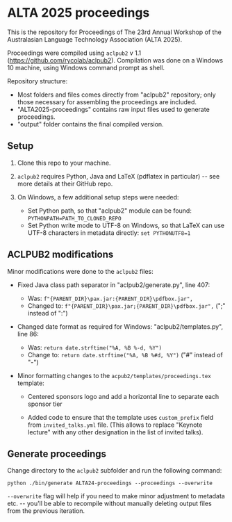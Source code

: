 # ALTA 2025 proceedings

This is the repository for Proceedings of The 23rd Annual Workshop of the 
Australasian Language Technology Association (ALTA 2025).

Proceedings were compiled using `aclpub2` v 1.1 
(https://github.com/rycolab/aclpub2). Compilation was done on a Windows 10
machine, using Windows command prompt as shell.

Repository structure:

+ Most folders and files comes directly from "aclpub2" repository; only those 
  necessary for assembling the proceedings are included.
+ "ALTA2025-proceedings" contains raw input files used to generate proceedings.
+ "output" folder contains the final compiled version.

## Setup

1. Clone this repo to your machine.
2. `aclpub2` requires Python, Java and LaTeX (pdflatex in particular) -- see 
	more details at their GitHub repo. 

3. On Windows, a few additional setup steps were needed: 

	+ Set Python path, so that "aclpub2" module can be found: 
		`PYTHONPATH=PATH_TO_CLONED_REPO`
	+ Set Python write mode to UTF-8 on Windows, so that LaTeX can use UTF-8 
		characters in metadata directly: `set PYTHONUTF8=1`
		
## ACLPUB2 modifications

Minor modifications were done to the `aclpub2` files:

+ Fixed Java class path separator in "aclpub2/generate.py", line 407: 
	+ Was: `f"{PARENT_DIR}\pax.jar:{PARENT_DIR}\pdfbox.jar",`
	+ Changed to: `f"{PARENT_DIR}\pax.jar;{PARENT_DIR}\pdfbox.jar",` 
		(";" instead of ":")
		
+ Changed date format as required for Windows: "aclpub2/templates.py", line
	86:
	+  Was: `return date.strftime("%A, %B %-d, %Y")`
	+ Change to: `return date.strftime("%A, %B %#d, %Y")` ("#" instead of 
		"-")
		
+ Minor formatting changes to the `acpub2/templates/proceedings.tex`
template:

	+ Centered sponsors logo and add a horizontal line to separate each sponsor 
	  tier

	+ Added code to ensure that the template uses `custom_prefix` field from 
	`invited_talks.yml` file. (This allows to replace "Keynote lecture" with any 
	other designation in the list of invited talks). 

## Generate proceedings

Change directory to the `aclpub2` subfolder and run the following command:

`python ./bin/generate ALTA24-proceedings --proceedings --overwrite`

`--overwrite` flag will help if you need to make minor adjustment to metadata 
etc. -- you'll be able to recompile without manually deleting output files from 
the previous iteration.


